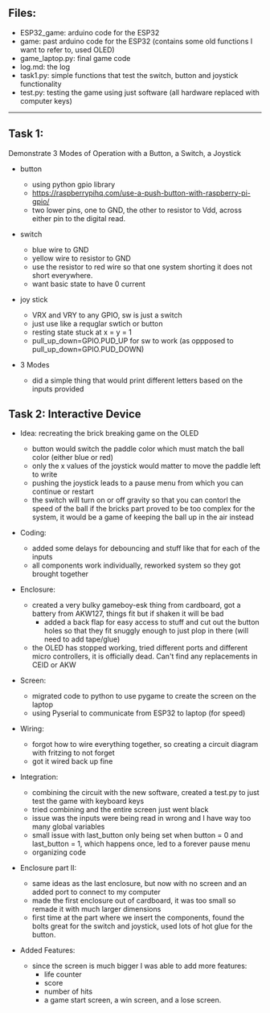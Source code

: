 ## Files:
- ESP32_game: arduino code for the ESP32
- game: past arduino code for the ESP32 (contains some old functions I want to refer to, used OLED)
- game_laptop.py: final game code
- log.md: the log
- task1.py: simple functions that test the switch, button and joystick functionality
- test.py: testing the game using just software (all hardware replaced with computer keys)

---------------------

## Task 1: 
Demonstrate 3 Modes of Operation with a Button, a Switch, a Joystick
- button
    - using python gpio library
    - https://raspberrypihq.com/use-a-push-button-with-raspberry-pi-gpio/
    - two lower pins, one to GND, the other to resistor to Vdd, across either pin to the digital read.

- switch
    - blue wire to GND
    - yellow wire to resistor to GND
    - use the resistor to red wire so that one system shorting it does not short everywhere.
    - want basic state to have 0 current

- joy stick
    - VRX and VRY to any GPIO, sw is just a switch
    - just use like a requglar swtich or button
    - resting state stuck at x = y = 1
    - pull_up_down=GPIO.PUD_UP for sw to work (as oppposed to pull_up_down=GPIO.PUD_DOWN)

- 3 Modes
    - did a simple thing that would print different letters based on the inputs provided

## Task 2: Interactive Device
- Idea: recreating the brick breaking game on the OLED
    - button would switch the paddle color which must match the ball color (either blue or red)
    - only the x values of the joystick would matter to move the paddle left to write
    - pushing the joystick leads to a pause menu from which you can continue or restart
    - the switch will turn on or off gravity so that you can contorl the speed of the ball
        if the bricks part proved to be too complex for the system, it would be a game of keeping the ball up in the air instead

- Coding: 
    - added some delays for debouncing and stuff like that for each of the inputs
    - all components work individually, reworked system so they got brought together

- Enclosure:
    - created a very bulky gameboy-esk thing from cardboard, got a battery from AKW127, things fit but if shaken it will be bad
        - added a back flap for easy access to stuff and cut out the button holes so that they fit snuggly enough to just plop in there (will need to add tape/glue)
    - the OLED has stopped working, tried different ports and different micro controllers, it is officially dead. Can't find any replacements in CEID or AKW

- Screen:
    - migrated code to python to use pygame to create the screen on the laptop
    - using Pyserial to communicate from ESP32 to laptop (for speed)

- Wiring:
    - forgot how to wire everything together, so creating a circuit diagram with fritzing to not forget
    - got it wired back up fine

- Integration:
    - combining the circuit with the new software, created a test.py to just test the game with keyboard keys
    - tried combining and the entire screen just went black
    - issue was the inputs were being read in wrong and I have way too many global variables
    - small issue with last_button only being set when button = 0 and last_button = 1, which happens once, led to a forever pause menu
    - organizing code

- Enclosure part II:
    - same ideas as the last enclosure, but now with no screen and an added port to connect to my computer
    - made the first enclosure out of cardboard, it was too small so remade it with much larger dimensions
    - first time at the part where we insert the components, found the bolts great for the switch and joystick, used lots of hot glue for the button.

- Added Features:
    - since the screen is much bigger I was able to add more features:
        - life counter
        - score
        - number of hits
        - a game start screen, a win screen, and a lose screen.
